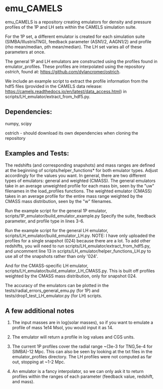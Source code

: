 # emu_CAMELS

emu_CAMELS is a repository creating emulators for density and pressure profiles of the 1P and LH sets within the CAMELS simulation suite. 

For the 1P set, a different emulator is created for each simulation suite (SIMBA/IllustrisTNG), feedback parameter (ASN1/2, AAGN1/2) and profile (rho mean/median, pth mean/median). The LH set varies all of these parameters at once.

The general 1P and LH emulators are constructed using the profiles found in emulator_profiles. These profiles are interpolated using the repository *ostrich*, found at: https://github.com/dylancromer/ostrich.

We include an example script to extract the profile information from the hdf5 files (provided in the CAMELS data release: https://camels.readthedocs.io/en/latest/data_access.html) in scripts/LH_emulator/extract_from_hdf5.py.



## Dependencies:

numpy, scipy

ostrich - should download its own dependencies when cloning the repository

## Examples and Tests:
The redshifts (and corresponding snapshots) and mass ranges are defined at the beginning of scripts/helper_functions* for both emulator types. Adjust accordingly for the values you want. In general, there are two different types of emulators: general and weighted (CMASS). The general emulators take in an average unweighted profile for each mass bin, seen by the "uw" filenames in the load_profiles functions. The weighted emulator (CMASS) takes in an average profile for the entire mass range weighted by the CMASS mass distribution, seen by the "w" filenames. 

Run the example script for the general 1P emulator, scripts/1P_emulator/build_emulator_example.py
Specify the suite, feedback parameter, and profile type in lines 3-6.

Run the example script for the general LH emulator, scripts/LH_emulator/build_emulator_LH.py. NOTE: I have only uploaded the profiles for a single snapshot (024) because there are a lot. To add other redshifts, you will need to run scripts/LH_emulator/extract_from_hdf5.py, and uncomment line 13 in scripts/LH_emulator/helper_functions_LH.py to use all of the snapshots rather than only '024'.  

And for the CMASS-specific LH emulator, scripts/LH_emulator/build_emulator_LH_CMASS.py. This is built off profiles weighted by the CMASS mass distribution, only for snapshot 024.  

The accuracy of the emulators can be plotted in the tests/radial_errors_general_emu.py (for 1P) and tests/drop1_test_LH_emulator.py (for LH) scripts.

## A few additional notes
1. The input masses are in log(solar masses), so if you want to emulate a profile of mass 1e14 Msol, you would input it as 14.

2. The emulator will return a profile in log values and CGS units.

3. The current 1P profiles cover the radial range ~(3e-3 for TNG,5e-4 for SIMBA)-12 Mpc. This can also be seen by looking at the txt files in the emulator_profiles directory. The LH profiles were not computed as far out, stopping at ~1-2 Mpc.

4. An emulator is a fancy interpolator, so we can only ask it to return profiles within the ranges of each parameter (feedback value, redshift, and mass).